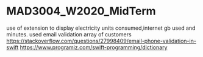 # MAD3004_W2020_MidTerm
use of extension to display electricity units consumed,internet gb used and minutes.
used email validation
array of customers
https://stackoverflow.com/questions/27998409/email-phone-validation-in-swift
https://www.programiz.com/swift-programming/dictionary

